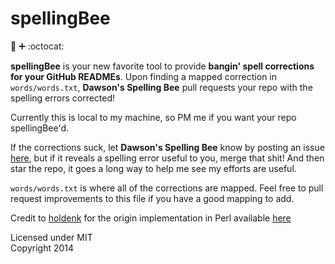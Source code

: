 spellingBee
============
:honeybee: :heavy_plus_sign: :octocat:

**spellingBee** is your new favorite tool to provide **bangin' spell corrections for your GitHub READMEs**. Upon finding a mapped correction in  ```words/words.txt```, **Dawson's Spelling Bee** pull requests your repo with the spelling errors corrected! 

Currently this is local to my machine, so PM me if you want your repo spellingBee'd.

If the corrections suck, let **Dawson's Spelling Bee** know by posting an issue [here](https://github.com/dawsonbotsford/spellingBee/issues), but if it reveals a spelling error useful to you, merge that shit! And then star the repo, it goes a long way to help me see my efforts are useful.

```words/words.txt``` is where all of the corrections are mapped. Feel free to pull request improvements to this file if you have a good mapping to add.

Credit to [holdenk](https://github.com/holdenk) for the origin implementation in Perl available [here](https://github.com/holdenk/holdensmagicalunicorn)

Licensed under MIT<br>Copyright 2014
